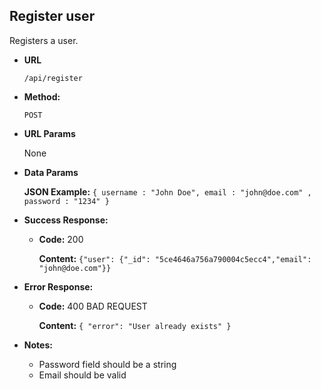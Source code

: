 **Register user**
----
  Registers a user.

* **URL**

  `/api/register`

* **Method:**

  `POST`
  
*  **URL Params**

   None

* **Data Params**

  **JSON Example:** `{ username : "John Doe", email : "john@doe.com" , password : "1234" }` 

* **Success Response:**

  * **Code:** 200 <br />

    **Content:** `{"user": {"_id": "5ce4646a756a790004c5ecc4","email": "john@doe.com"}}`
 
* **Error Response:**

  * **Code:** 400 BAD REQUEST <br />

    **Content:** `{ "error": "User already exists" }`

* **Notes:**

  * Password field should be a string
  * Email should be valid
